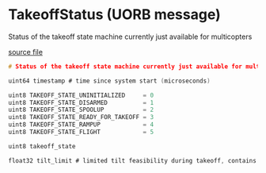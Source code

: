 # TakeoffStatus (UORB message)

Status of the takeoff state machine currently just available for multicopters

[source file](https://github.com/PX4/PX4-Autopilot/blob/release/1.14/msg/TakeoffStatus.msg)

```c
# Status of the takeoff state machine currently just available for multicopters

uint64 timestamp # time since system start (microseconds)

uint8 TAKEOFF_STATE_UNINITIALIZED     = 0
uint8 TAKEOFF_STATE_DISARMED          = 1
uint8 TAKEOFF_STATE_SPOOLUP           = 2
uint8 TAKEOFF_STATE_READY_FOR_TAKEOFF = 3
uint8 TAKEOFF_STATE_RAMPUP            = 4
uint8 TAKEOFF_STATE_FLIGHT            = 5

uint8 takeoff_state

float32 tilt_limit # limited tilt feasibility during takeoff, contains maximum tilt otherwise

```
